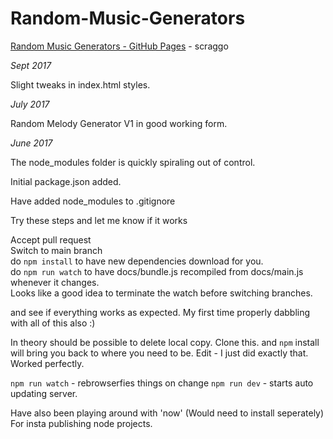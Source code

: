 # Random-Music-Generators

[Random Music Generators - GitHub Pages](https://scraggo.github.io/Random-Music-Generators/) - scraggo

*Sept 2017*

Slight tweaks in index.html styles.

*July 2017*

Random Melody Generator V1 in good working form.

*June 2017*

The node_modules folder is quickly spiraling out of control.

Initial package.json added.

Have added node_modules to .gitignore

Try these steps and let me know if it works

Accept pull request  
Switch to main branch  
do `npm install` to have new dependencies download for you.  
do `npm run watch` to have docs/bundle.js recompiled from docs/main.js whenever it changes.  
Looks like a good idea to terminate the watch before switching branches.

and see if everything works as expected.
My first time properly dabbling with all of this also :)

In theory should be possible to delete local copy. Clone this. and ```npm``` install will bring you back to where you need to be.
Edit - I just did exactly that. Worked perfectly.


`npm run watch` - rebrowserfies things on change
`npm run dev` - starts auto updating server.

Have also been playing around with 'now' (Would need to install seperately) For insta publishing node projects.
